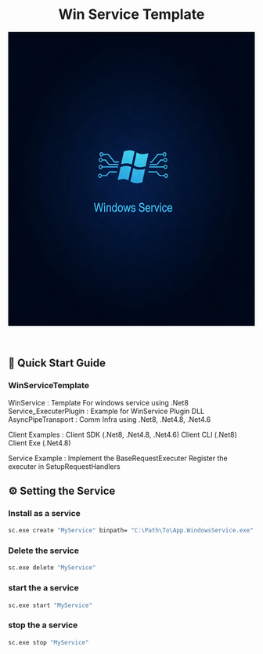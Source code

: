 <div align="center">
<h1>Win Service Template</h1>
<p align="center">
    <img src="logo.jpg" width="1000" height="600">
</p>
<br>

</div>

## 🚀 Quick Start Guide
### WinServiceTemplate
WinService : Template For windows service using .Net8
Service_ExecuterPlugin : Example for WinService Plugin DLL 
AsyncPipeTransport : Comm Infra using .Net8, .Net4.8, .Net4.6


Client Examples :
Client SDK (.Net8, .Net4.8, .Net4.6)
Client CLI (.Net8)
Client Exe (.Net4.8)

Service Example :
Implement the  BaseRequestExecuter 
Register the executer in SetupRequestHandlers

## ⚙️ Setting the Service

### Install as a service 
  ```bash
  sc.exe create "MyService" binpath= "C:\Path\To\App.WindowsService.exe"
  ```
### Delete the service 
  ```bash
  sc.exe delete "MyService"
  ```

### start the a service
  ```bash
  sc.exe start "MyService"
  ```
### stop the a service
  ```bash
  sc.exe stop "MyService"
  ```

